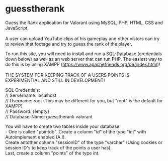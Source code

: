 ﻿# guesstherank
Guess the Rank application for Valorant using MySQL, PHP, HTML, CSS and JavaScript. <br>
<br>
A user can upload YouTube clips of his gameplay and other vistors can try to review that footage and try to guess the rank of the player. <br>

To run this site, you will need to install and run a SQL-Database (credentials down below) as well as an web server that can run PHP. The easiest way to do this is by using XAMPP (https://www.apachefriends.org/de/index.html)! <br>
<br>
THE SYSTEM FOR KEEPING TRACK OF A USERS POINTS IS EXPERIMENTIAL AND STILL IN DEVELOPMENT!

SQL Credentials: <br>
  // Servername: localhost <br>
  // Username: root (This may be different for you, but "root" is the default for XAMPP) <br>
  // Password: {empty} <br>
  // Database-Name: guesstherank valorant <br>

  You will have to create two tables inside your database: <br>
      - One is called "pointdb". 
        Create a column "id" of the type "int" with Autoimplement enabled (A.I). <br>
        Create antother column "sessionID" of the type "varchar" (Using cookies or session ID's to keep track of the points a user has). <br>
        Last, create a column "points" of the type int. <br> 
  
